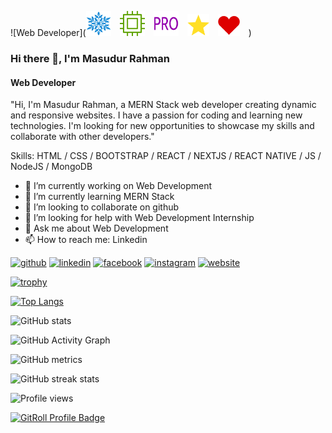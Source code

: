 ![Web Developer](<a href='https://archiveprogram.github.com/'><img src='https://raw.githubusercontent.com/acervenky/animated-github-badges/master/assets/acbadge.gif' width='40' height='40'></a> <a href='https://docs.github.com/en/developers'><img src='https://raw.githubusercontent.com/acervenky/animated-github-badges/master/assets/devbadge.gif' width='40' height='40'></a> <a href='https://github.com/pricing'><img src='https://raw.githubusercontent.com/acervenky/animated-github-badges/master/assets/pro.gif' width='40' height='40'></a> <a href='https://stars.github.com/'><img src='https://raw.githubusercontent.com/acervenky/animated-github-badges/master/assets/starbadge.gif' width='35' height='35'></a> <a href='https://docs.github.com/en/github/supporting-the-open-source-community-with-github-sponsors'><img src='https://raw.githubusercontent.com/acervenky/animated-github-badges/master/assets/sponsorbadge.gif' width='35' height='35'></a> )
### Hi there 👋, I'm Masudur Rahman
#### Web Developer

"Hi, I'm Masudur Rahman, a MERN Stack web developer creating dynamic and responsive websites. I have a passion for coding and learning new technologies. I'm looking for new opportunities to showcase my skills and collaborate with other developers."

Skills: HTML / CSS / BOOTSTRAP / REACT / NEXTJS / REACT NATIVE / JS / NodeJS / MongoDB

- 🔭 I’m currently working on Web Development 
- 🌱 I’m currently learning MERN Stack 
- 👯 I’m looking to collaborate on github 
- 🤔 I’m looking for help with Web Development Internship 
- 💬 Ask me about Web Development 
- 📫 How to reach me: Linkedin 


[<img src='https://cdn.jsdelivr.net/npm/simple-icons@3.0.1/icons/github.svg' alt='github' height='40'>](https://github.com/masudparvez2050)  [<img src='https://cdn.jsdelivr.net/npm/simple-icons@3.0.1/icons/linkedin.svg' alt='linkedin' height='40'>](https://www.linkedin.com/in/masudur-rahman-dev/)  [<img src='https://cdn.jsdelivr.net/npm/simple-icons@3.0.1/icons/facebook.svg' alt='facebook' height='40'>](https://www.facebook.com/masudparvez2050)  [<img src='https://cdn.jsdelivr.net/npm/simple-icons@3.0.1/icons/instagram.svg' alt='instagram' height='40'>](https://www.instagram.com/masudparvez2050/)  [<img src='https://cdn.jsdelivr.net/npm/simple-icons@3.0.1/icons/icloud.svg' alt='website' height='40'>](www.masudur-rahman.xyz)  





[![trophy](https://github-profile-trophy.vercel.app/?username=masudparvez2050)](https://github.com/ryo-ma/github-profile-trophy)

[![Top Langs](https://github-readme-stats.vercel.app/api/top-langs/?username=masudparvez2050)](https://github.com/anuraghazra/github-readme-stats)

![GitHub stats](https://github-readme-stats.vercel.app/api?username=masudparvez2050&show_icons=true)  

![GitHub Activity Graph](https://activity-graph.herokuapp.com/graph?username=masudparvez2050)  

![GitHub metrics](https://metrics.lecoq.io/masudparvez2050)  

![GitHub streak stats](https://streak-stats.demolab.com/?user=masudparvez2050)  

![Profile views](https://gpvc.arturio.dev/masudparvez2050)  

<a href="https://gitroll.io/profile/uwywA9AUSCfVofIEI5UHEW3uvOLf1" target="_blank"><img src="https://gitroll.io/api/badges/profiles/v1/uwywA9AUSCfVofIEI5UHEW3uvOLf1" alt="GitRoll Profile Badge"/></a>
